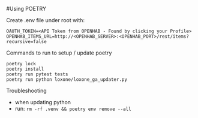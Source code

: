 #Using POETRY

Create .env file under root with:
```
OAUTH_TOKEN=<API Token from OPENHAB - Found by clicking your Profile>
OPENHAB_ITEMS_URL=http://<OPENHAB_SERVER>:<OPENHAB_PORT>/rest/items?recursive=false
```

Commands to run to setup / update poetry
```
poetry lock
poetry install
poetry run pytest tests
poetry run python loxone/loxone_ga_updater.py
```
Troubleshooting
- when updating python
- run:
`rm -rf .venv && poetry env remove --all`